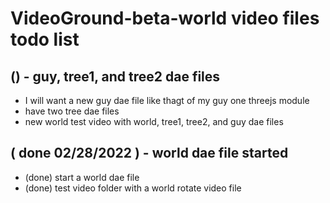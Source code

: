 # VideoGround-beta-world video files todo list

## () - guy, tree1, and tree2 dae files
* I will want a new guy dae file like thagt of my guy one threejs module
* have two tree dae files
* new world test video with world, tree1, tree2, and guy dae files

## ( done 02/28/2022 ) - world dae file started
* (done) start a world dae file
* (done) test video folder with a world rotate video file
